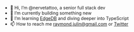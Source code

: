 - 👋 Hi, I’m @nervetattoo, a senior full stack dev
- 👀 I’m currently building something new
- 🌱 I’m learning [EdgeDB](https://github.com/edgedb/) and diving deeper into TypeScript
- 📫 How to reach me [raymond.julin@gmail.com](mailto:raymond.julin@gmail.com) or [Twitter](https://twitter.com/nervetattoo)

<!---
nervetattoo/nervetattoo is a ✨ special ✨ repository because its `README.md` (this file) appears on your GitHub profile.
You can click the Preview link to take a look at your changes.
--->
